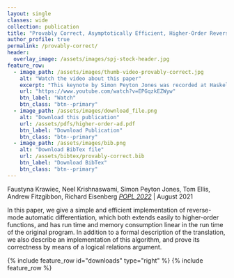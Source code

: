 ```yaml
---
layout: single
classes: wide
collection: publication
title: "Provably Correct, Asymptotically Efficient, Higher-Order Reverse-Mode Automatic Differentiation"
author_profile: true
permalink: /provably-correct/
header:
  overlay_image: /assets/images/spj-stock-header.jpg
feature_row:
  - image_path: /assets/images/thumb-video-provably-correct.jpg 
    alt: "Watch the video about this paper"
    excerpt: "This keynote by Simon Peyton Jones was recorded at Haskell eXchange 2021 on 16 November 2021 (video)" 
    url: "https://www.youtube.com/watch?v=EPGqzkEZWyw"
    btn_label: "Watch"
    btn_class: "btn--primary"
  - image_path: /assets/images/download_file.png 
    alt: "Download this publication"
    url: /assets/pdfs/higher-order-ad.pdf 
    btn_label: "Download Publication"
    btn_class: "btn--primary"
  - image_path: /assets/images/bib.png
    alt: "Download BibTex file"
    url: /assets/bibtex/provably-correct.bib
    btn_label: "Download BibTex"
    btn_class: "btn--primary"
---
```


Faustyna Krawiec, Neel Krishnaswami, Simon Peyton Jones, Tom Ellis, Andrew Fitzgibbon, Richard Eisenberg
_[POPL 2022](https://popl22.sigplan.org)_ | August 2021

In this paper, we give a simple and efficient implementation of reverse-mode automatic differentiation, which both extends easily to higher-order functions, and has run time and memory consumption linear in the run time of the original program. In addition to a formal description of the translation, we also describe an implementation of this algorithm, and prove its correctness by means of a logical relations argument.

{% include feature_row id="downloads" type="right" %}
{% include feature_row %}  
